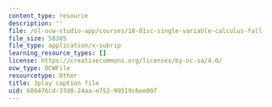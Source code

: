 ```yaml
---
content_type: resource
description: ''
file: /ol-ocw-studio-app/courses/18-01sc-single-variable-calculus-fall-2010/680476cd37d824aae75299519c6ee007_twzGBqPeW0M.srt
file_size: 58305
file_type: application/x-subrip
learning_resource_types: []
license: https://creativecommons.org/licenses/by-nc-sa/4.0/
ocw_type: OCWFile
resourcetype: Other
title: 3play caption file
uid: 680476cd-37d8-24aa-e752-99519c6ee007
---
```

